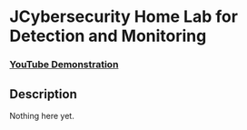 <h1>JCybersecurity Home Lab for Detection and Monitoring</h1>

 ### [YouTube Demonstration](https://youtu.be/7eJexJVCqJo)

<h2>Description</h2>
Nothing here yet.
<br />

<!--
 ```diff
- text in red
+ text in green
! text in orange
# text in gray
@@ text in purple (and bold)@@
```
--!>
